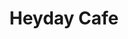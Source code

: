 ---
layout: post
title: Heyday Cafe
tags:
- web
image: /images/portfolio/hey-day-cafe.jpg
imgurl: http://heydaycafe.com
---